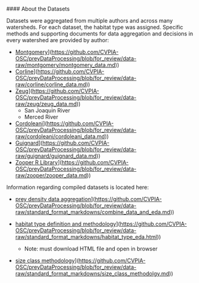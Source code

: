 \#### About the Datasets

Datasets were aggregated from multiple authors and across many
watersheds. For each dataset, the habitat type was assigned. Specific
methods and supporting documents for data aggregation and decisions in
every watershed are provided by author:

- [Montgomery]([https://github.com/CVPIA-OSC/preyDataProcessing/blob/for_review/data-raw/montgomery/montgomery_data.md)](https://github.com/CVPIA-OSC/preyDataProcessing/blob/for_review/data-raw/montgomery/montgomery_data.md))
- [Corline]([https://github.com/CVPIA-OSC/preyDataProcessing/blob/for_review/data-raw/corline/corline_data.md)](https://github.com/CVPIA-OSC/preyDataProcessing/blob/for_review/data-raw/corline/corline_data.md))
- [Zeug]([https://github.com/CVPIA-OSC/preyDataProcessing/blob/for_review/data-raw/zeug/zeug_data.md)](https://github.com/CVPIA-OSC/preyDataProcessing/blob/for_review/data-raw/zeug/zeug_data.md))
  - San Joaquin River
  - Merced River
- [Cordoleani]([https://github.com/CVPIA-OSC/preyDataProcessing/blob/for_review/data-raw/cordoleani/cordoleani_data.md)](https://github.com/CVPIA-OSC/preyDataProcessing/blob/for_review/data-raw/cordoleani/cordoleani_data.md))
- [Guignard]([https://github.com/CVPIA-OSC/preyDataProcessing/blob/for_review/data-raw/guignard/guignard_data.md)](https://github.com/CVPIA-OSC/preyDataProcessing/blob/for_review/data-raw/guignard/guignard_data.md))
- [Zooper R
 Library]([https://github.com/CVPIA-OSC/preyDataProcessing/blob/for_review/data-raw/zooper/zooper_data.md)](https://github.com/CVPIA-OSC/preyDataProcessing/blob/for_review/data-raw/zooper/zooper_data.md))

Information regarding compiled datasets is located here:

- [prey density data
 aggregation]([https://github.com/CVPIA-OSC/preyDataProcessing/blob/for_review/data-raw/standard_format_markdowns/combine_data_and_eda.md)](https://github.com/CVPIA-OSC/preyDataProcessing/blob/for_review/data-raw/standard_format_markdowns/combine_data_and_eda.md))

- [habitat type definition and
 methodology]([https://github.com/CVPIA-OSC/preyDataProcessing/blob/for_review/data-raw/standard_format_markdowns/habitat_type_eda.html)](https://github.com/CVPIA-OSC/preyDataProcessing/blob/for_review/data-raw/standard_format_markdowns/habitat_type_eda.html))

  - Note: must download HTML file and open in browser

- [size class
 methodology]([https://github.com/CVPIA-OSC/preyDataProcessing/blob/for_review/data-raw/standard_format_markdowns/size_class_methodolgy.md)](https://github.com/CVPIA-OSC/preyDataProcessing/blob/for_review/data-raw/standard_format_markdowns/size_class_methodolgy.md))
